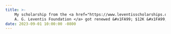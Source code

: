 ```yaml
---
title: >-
    My scholarship from the <a href="https://www.leventisscholarships.org/" target="_blank"> 
    A. G. Leventis Foundation </a> got renewed &#x1FA99; $12K &#x1FA99; for the academic year 2023-2024.
date: 2023-09-01 10:00:00 -0800
---
```

